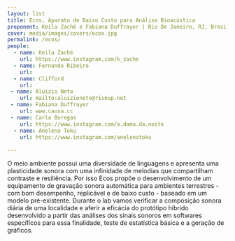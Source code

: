 ```yaml
---
layout: list
title: Ecos, Aparato de Baixo Custo para Análise Bioacústica
proponent: Keila Zaché e Fabiana Duffrayer | Rio De Janeiro, RJ, Brasil
cover: media/images/covers/ecos.jpg
permalink: /ecos/
people:
  - name: Keila Zaché
    url: https://www.instagram,com/k_zache
  - name: Fernando Ribeiro
    url: 
  - name: Clifford
    url: 
 - name: Aluizio Neto
    url: mailto:aluizioneto@riseup.net
 - name: Fabiana Duffrayer
    url: www.causa.cc   
 - name: Carla Boregas
    url: https://www.instagram.com/a.dama.da.noite
  - name: Anelena Toku
    url: https://www.instagram.com/anelenatoku
    
---
```

O meio ambiente possui uma diversidade de linguagens e apresenta uma plasticidade sonora com uma infinidade de melodias que compartilham contraste e resiliência. Por isso Ecos propõe o desenvolvimento de um equipamento de gravação sonora automática para ambientes terrestres - com bom desempenho, replicável e de baixo custo - baseado em um modelo pré-existente. Durante o lab vamos verificar a composição sonora diária de uma localidade e aferir a eficácia do protótipo híbrido desenvolvido a partir das análises dos sinais sonoros em softwares específicos para essa finalidade, teste de estatística básica e a geração de gráficos.
